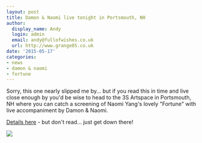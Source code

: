 ```yaml
---
layout: post
title: Damon & Naomi live tonight in Portsmouth, NH
author:
  display_name: Andy
  login: admin
  email: andy@fullofwishes.co.uk
  url: http://www.grange85.co.uk
date: '2015-05-17'
categories:
- news
- damon & naomi
- fortune
---
```

<p>Sorry, this one nearly slipped me by... but if you read this in time and live close enough by you'd be wise to head to the 3S Artspace in Portsmouth, NH where you can catch a screening of Naomi Yang's lovely "Fortune" with live accompaniment by Damon & Naomi.</p>
<p><a href="http://www.3sarts.org/performances/performance/Fortune-with-live-score-by-Damon-&-Naomi?performanceid=945">Details here</a> - but don't read... just get down there!</p>
<p><img src="https://media.fullofwishes.co.uk/03-damon_and_naomi/sleeves/damon-and-naomi-fortune.jpg" class="aligncenter" /></p>
